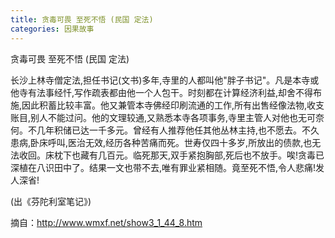 ```yaml
---
title: 贪毒可畏 至死不悟 (民国 定法)
categories: 因果故事
---
```


	   
贪毒可畏 至死不悟 (民国 定法)

长沙上林寺僧定法,担任书记(文书)多年,寺里的人都叫他"胖子书记"。凡是本寺或他寺有法事经忏,写作疏表都由他一个人包干。时刻都在计算经济利益,却舍不得布施,因此积蓄比较丰富。他又兼管本寺佛经印刷流通的工作,所有出售经像法物,收支账目,别人不能过问。他的文理较通,又熟悉本寺各项事务,寺里主管人对他也无可奈何。不几年积储已达一千多元。曾经有人推荐他任其他丛林主持,也不愿去。不久患病,卧床呼叫,医治无效,经历各种苦痛而死。世寿仅四十多岁,所放出的债款,也无法收回。床枕下也藏有几百元。临死那天,双手紧抱胸部,死后也不放手。唉!贪毒已深植在八识田中了。结果一文也带不去,唯有罪业紧相随。竟至死不悟,令人悲痛!发人深省!

(出《芬陀利室笔记》)


摘自：http://www.wmxf.net/show3_1_44_8.htm